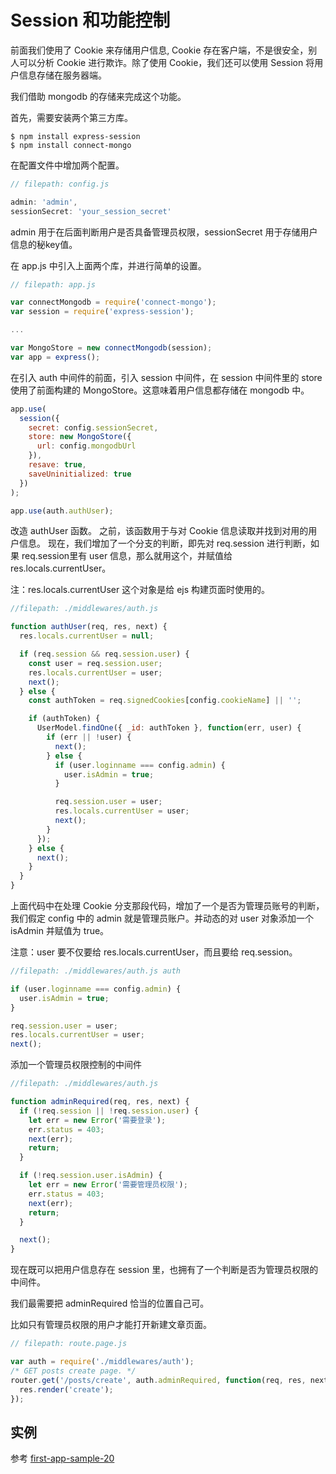 # Session 和功能控制

前面我们使用了 Cookie 来存储用户信息, Cookie 存在客户端，不是很安全，别人可以分析 Cookie 进行欺诈。除了使用 Cookie，我们还可以使用 Session 将用户信息存储在服务器端。

我们借助 mongodb 的存储来完成这个功能。

首先，需要安装两个第三方库。

```
$ npm install express-session
$ npm install connect-mongo
```

在配置文件中增加两个配置。

```js
// filepath: config.js

admin: 'admin',
sessionSecret: 'your_session_secret'
```

admin 用于在后面判断用户是否具备管理员权限，sessionSecret 用于存储用户信息的秘key值。

在 app.js 中引入上面两个库，并进行简单的设置。

```js
// filepath: app.js

var connectMongodb = require('connect-mongo');
var session = require('express-session');

...

var MongoStore = new connectMongodb(session);
var app = express();
```

在引入 auth 中间件的前面，引入 session 中间件，在 session 中间件里的 store 使用了前面构建的 MongoStore。这意味着用户信息都存储在 mongodb 中。

```js
app.use(
  session({
    secret: config.sessionSecret,
    store: new MongoStore({
      url: config.mongodbUrl
    }),
    resave: true,
    saveUninitialized: true
  })
);

app.use(auth.authUser);
```

改造 authUser 函数。
之前，该函数用于与对 Cookie 信息读取并找到对用的用户信息。
现在，我们增加了一个分支的判断，即先对 req.session 进行判断，如果 req.session里有 user 信息，那么就用这个，并赋值给 res.locals.currentUser。

注：res.locals.currentUser 这个对象是给 ejs 构建页面时使用的。

```js
//filepath: ./middlewares/auth.js

function authUser(req, res, next) {
  res.locals.currentUser = null;

  if (req.session && req.session.user) {
    const user = req.session.user;
    res.locals.currentUser = user;
    next();
  } else {
    const authToken = req.signedCookies[config.cookieName] || '';

    if (authToken) {
      UserModel.findOne({ _id: authToken }, function(err, user) {
        if (err || !user) {
          next();
        } else {
          if (user.loginname === config.admin) {
            user.isAdmin = true;
          }

          req.session.user = user;
          res.locals.currentUser = user;
          next();
        }
      });
    } else {
      next();
    }
  }
}
```

上面代码中在处理 Cookie 分支那段代码，增加了一个是否为管理员账号的判断，我们假定 config 中的 admin 就是管理员账户。并动态的对 user 对象添加一个 isAdmin 并赋值为 true。

注意：user 要不仅要给 res.locals.currentUser，而且要给 req.session。

```js
//filepath: ./middlewares/auth.js auth

if (user.loginname === config.admin) {
  user.isAdmin = true;
}

req.session.user = user;
res.locals.currentUser = user;
next();
```

添加一个管理员权限控制的中间件

```js
//filepath: ./middlewares/auth.js

function adminRequired(req, res, next) {
  if (!req.session || !req.session.user) {
    let err = new Error('需要登录');
    err.status = 403;
    next(err);
    return;
  }

  if (!req.session.user.isAdmin) {
    let err = new Error('需要管理员权限');
    err.status = 403;
    next(err);
    return;
  }

  next();
}
```

现在既可以把用户信息存在 session 里，也拥有了一个判断是否为管理员权限的中间件。

我们最需要把 adminRequired 恰当的位置自己可。

比如只有管理员权限的用户才能打开新建文章页面。

```js
// filepath: route.page.js

var auth = require('./middlewares/auth');
/* GET posts create page. */
router.get('/posts/create', auth.adminRequired, function(req, res, next) {
  res.render('create');
});
```

## 实例

参考 [first-app-sample-20](https://github.com/xugy0926/learn-webapp-sample/tree/master/first-app-sample-20)

